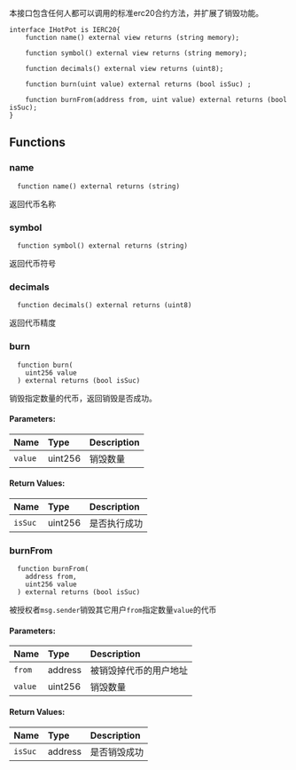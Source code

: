 本接口包含任何人都可以调用的标准erc20合约方法，并扩展了销毁功能。

```solidity
interface IHotPot is IERC20{
    function name() external view returns (string memory);

    function symbol() external view returns (string memory);

    function decimals() external view returns (uint8);

    function burn(uint value) external returns (bool isSuc) ;

    function burnFrom(address from, uint value) external returns (bool isSuc);
}
```

## Functions
### name
```solidity
  function name() external returns (string)
```
返回代币名称



### symbol
```solidity
  function symbol() external returns (string)
```
返回代币符号



### decimals
```solidity
  function decimals() external returns (uint8)
```
返回代币精度


### burn
```solidity
  function burn(
    uint256 value
  ) external returns (bool isSuc)
```
销毁指定数量的代币，返回销毁是否成功。

#### Parameters:
| Name | Type | Description                                                          |
| :--- | :--- | :------------------------------------------------------------------- |
|`value` | uint256 | 销毁数量

#### Return Values:
| Name                           | Type          | Description                                                                  |
| :----------------------------- | :------------ | :--------------------------------------------------------------------------- |
|`isSuc`| uint256 | 是否执行成功
### burnFrom
```solidity
  function burnFrom(
    address from,
    uint256 value
  ) external returns (bool isSuc)
```
被授权者`msg.sender`销毁其它用户`from`指定数量`value`的代币


#### Parameters:
| Name | Type | Description                                                          |
| :--- | :--- | :------------------------------------------------------------------- |
|`from` | address | 被销毁掉代币的用户地址
|`value` | uint256 | 销毁数量

#### Return Values:
| Name                           | Type          | Description                                                                  |
| :----------------------------- | :------------ | :--------------------------------------------------------------------------- |
|`isSuc`| address | 是否销毁成功

